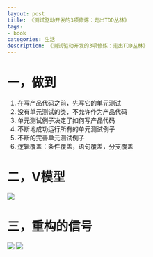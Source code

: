 ```yaml
---
layout: post
title: 《测试驱动开发的3项修炼：走出TDD丛林》
tags:
- book
categories: 生活
description: 《测试驱动开发的3项修炼：走出TDD丛林》
---
```


# 一，做到 #  

1. 在写产品代码之前，先写它的单元测试 
2. 没有单元测试的类，不允许作为产品代码 
3. 单元测试例子决定了如何写产品代码 
4. 不断地成功运行所有的单元测试例子 
5. 不断的完善单元测试例子 
6. 逻辑覆盖：条件覆盖，语句覆盖，分支覆盖

# 二，V模型 # 

![](http://thumbnail0.baidupcs.com/thumbnail/764f3192a24be61dbe39ee59184706a9?fid=354717987-250528-814158023784369&time=1469977200&rt=sh&sign=FDTAER-DCb740ccc5511e5e8fedcff06b081203-6VyHtvLHt5BEuwDn4m1lyxSUyVM%3D&expires=2h&chkv=0&chkbd=0&chkpc=&dp-logid=2624732908&dp-callid=0&size=c850_u580&quality=100)


# 三，重构的信号 # 

![](http://thumbnail0.baidupcs.com/thumbnail/fe211a3279dbb45b0a04a30c33fce580?fid=354717987-250528-149583062590545&time=1469977200&rt=sh&sign=FDTAER-DCb740ccc5511e5e8fedcff06b081203-dpYsMruBL%2F5x6ghAFv7u%2FSrIvSM%3D&expires=2h&chkv=0&chkbd=0&chkpc=&dp-logid=2624732908&dp-callid=0&size=c850_u580&quality=100)
![](http://thumbnail0.baidupcs.com/thumbnail/b3046b0627cc9cae7bcb733ce7f7684b?fid=354717987-250528-131498520753673&time=1469977200&rt=sh&sign=FDTAER-DCb740ccc5511e5e8fedcff06b081203-4HHTEJAK1jytdzfarbvb1Kmon5A%3D&expires=2h&chkv=0&chkbd=0&chkpc=&dp-logid=2633490362&dp-callid=0&size=c850_u580&quality=100)